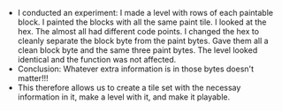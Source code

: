 - I conducted an experiment: I made a level with rows of each paintable block.
  I painted the blocks with all the same paint tile. I looked at the hex. The almost
  all had different code points. I changed the hex to cleanly separate the block byte
  from the paint bytes. Gave them all a clean block byte and the same three paint bytes.
  The level looked identical and the function was not affected.
- Conclusion: Whatever extra information is in those bytes doesn't matter!!!
- This therefore allows us to create a tile set with the necessay information in it,
  make a level with it, and make it playable.
  